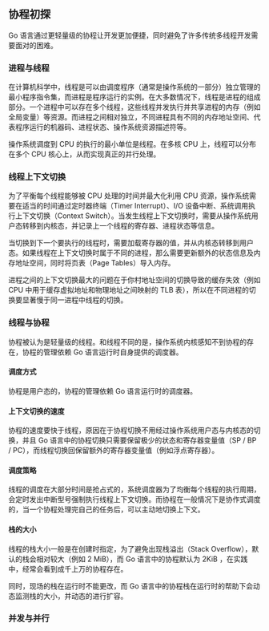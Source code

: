 协程初探
-------------

Go 语言通过更轻量级的协程让开发更加便捷，同时避免了许多传统多线程开发需要面对的困难。



### 进程与线程

在计算机科学中，线程是可以由调度程序（通常是操作系统的一部分）独立管理的最小程序指令集，而进程是程序运行的实例。在大多数情况下，线程是进程的组成部分。一个进程中可以存在多个线程，这些线程并发执行并共享进程的内存（例如全局变量）等资源。而进程之间相对独立，不同进程具有不同的内存地址空间、代表程序运行的机器码、进程状态、操作系统资源描述符等。

操作系统调度到 CPU 的执行的最小单位是线程。在多核 CPU 上，线程可以分布在多个 CPU 核心上，从而实现真正的并行处理。



### 线程上下文切换

为了平衡每个线程能够被 CPU 处理的时间并最大化利用 CPU 资源，操作系统需要在适当的时间通过定时器终端（Timer Interrupt）、I/O 设备中断、系统调用执行上下文切换（Context Switch）。当发生线程上下文切换时，需要从操作系统用户态转移到内核态，并记录上一个线程的寄存器、进程状态等信息。

当切换到下一个要执行的线程时，需要加载寄存器的值，并从内核态转移到用户态。如果线程在上下文切换时属于不同的进程，那么需要更新额外的状态信息及内存地址空间，同时将页表（Page Tables）导入内存。

进程之间的上下文切换最大的问题在于你村地址空间的切换导致的缓存失效（例如 CPU 中用于缓存虚拟地址和物理地址之间映射的 TLB 表），所以在不同进程的切换要显著慢于同一进程中线程的切换。



### 线程与协程

协程被认为是轻量级的线程。和线程不同的是，操作系统内核感知不到协程的存在，协程的管理依赖 Go 语言运行时自身提供的调度器。



#### 调度方式

协程是用户态的，协程的管理依赖 Go 语言运行时的调度器。



#### 上下文切换的速度

协程的速度要快于线程，原因在于协程切换不用经过操作系统用户态与内核态的切换，并且 Go 语言中的协程切换只需要保留极少的状态和寄存器变量值（SP / BP / PC），而线程切换回保留额外的寄存器变量值（例如浮点寄存器）。



#### 调度策略

线程的调度在大部分时间是抢占式的，系统调度器为了均衡每个线程的执行周期，会定时发出中断型号强制执行线程上下文切换。而协程在一般情况下是协作式调度的，当一个协程处理完自己的任务后，可以主动地切换上下文。



#### 栈的大小

线程的栈大小一般是在创建时指定，为了避免出现栈溢出（Stack Overflow），默认的栈会相对较大（例如 2 MiB），而 Go 语言中的协程默认为 2KiB ，在实践中，经常会看到成千上万的协程存在。

同时，现场的栈在运行时不能更改，而 Go 语言中的协程栈在运行时的帮助下会动态监测栈的大小，并动态的进行扩容。



### 并发与并行

